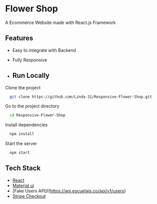 # Flower Shop

A Ecommerce Website made with React.js Framework

## Features

- Easy to integrate with Backend
- Fully Responsive

- ## Run Locally

Clone the project

```bash
  git clone https://github.com/Linda-31/Responsive-Flower-Shop.git
```

Go to the project directory

```bash
  cd Responsive-Flower-Shop
```

Install dependencies

```bash
  npm install
```
Start the server

```bash
  npm start
```
## Tech Stack

* [React](https://reactjs.org/)
* [Material ui](https://getbootstrap.com/)
* [Fake Users API]((https://api.escuelajs.co/api/v1/users)
* [Stripe Checkout](https://www.npmjs.com/package/react-stripe-checkout)

